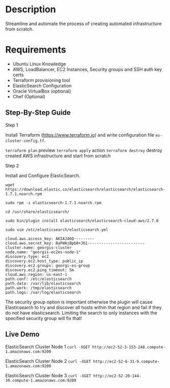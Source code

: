 # Description #
Streamline and automate the process of creating automated infrastructure from scratch. 

# Requirements #
 
* Ubuntu Linux Knowledge
* AWS, LoadBalancer, EC2 Instances, Security groups and SSH auth key certs
* Terraform provisioning tool
* ElasticSearch Configuration
* Oracle VirtualBox (optional)
* Chef (Optional)

## Step-By-Step Guide ##
Step 1

Install Terraform (https://www.terraform.io) and write configuration file `es-cluster-config.tf`.  

`terraform plan`
preview
`terraform apply`
action
`terraform destroy` 
destroy created AWS infrastructure and start from scratch

Step 2

Install and Configure ElasticSearch. 

`wget https://download.elastic.co/elasticsearch/elasticsearch/elasticsearch-1.7.1.noarch.rpm`

`sudo rpm -i elasticsearch-1.7.1.noarch.rpm`

`cd /usr/share/elasticsearch/`

`sudo bin/plugin install elasticsearch/elasticsearch-cloud-aws/2.7.0`

`sudo vim /etc/elasticsearch/elasticsearch.yml`

    cloud.aws.access_key: AKIAJ46Q---------
    cloud.aws.secret_key: BaFWAjBpb8+J61-------------------------
    cluster.name: georgis-cluster
    node.name: "georgis-ec2es-node-1"
    discovery.type: ec2
    discovery.ec2.host_type: public_ip
    discovery.ec2.groups: georgi-es-group
    discovery.ec2.ping_timeout: 5m
    cloud.aws.region: us-east-1
    path.conf: /etc/elasticsearch
    path.data: /var/lib/elasticsearch
    path.work: /tmp/elasticsearch
    path.logs: /var/log/elasticsearch
    
The security group option is important otherwise the plugin will cause Elasticsearch to try and discover all hosts within that region and fail if they do not have elasticsearch. Limiting the search to only instances with the specified security group will fix that! 


## Live Demo  ##

ElasticSearch Cluster Node 1
`curl -XGET http://ec2-52-3-153-248.compute-1.amazonaws.com:9200`

ElasticSearch Cluster Node 2
`curl -XGET http://ec2-52-6-31-9.compute-1.amazonaws.com:9200`

ElasticSearch Cluster Node 3
`curl -XGET http://ec2-52-20-144-30.compute-1.amazonaws.com:9200`



